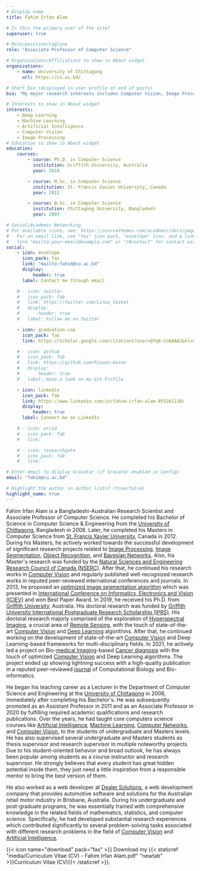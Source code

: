 ```yaml
---
# Display name
title: Fahim Irfan Alam

# Is this the primary user of the site?
superuser: true

# Role/position/tagline
role: "Associate Professor of Computer Science"

# Organizations/Affiliations to show in About widget
organizations:
    - name: University of Chittagong
      url: https://cu.ac.bd/

# Short bio (displayed in user profile at end of posts)
bio: "My major research interests includes Computer Vision, Image Processing and Deep Learning."

# Interests to show in About widget
interests:
    - Deep Learning
    - Machine Learning
    - Artificial Intelligence
    - Computer Vision
    - Image Processing
# Education to show in About widget
education:
    courses:
        - course: Ph.D. in Computer Science
          institution: Griffith University, Australia
          year: 2019

        - course: M.Sc. in Computer Science
          institution: St. Francis Xavier University, Canada
          year: 2011

        - course: B.Sc. in Computer Science
          institution: Chittagong University, Bangladesh
          year: 2007

# Social/Academic Networking
# For available icons, see: https://sourcethemes.com/academic/docs/page-builder/#icons
#   For an email link, use "fas" icon pack, "envelope" icon, and a link in the
#   form "mailto:your-email@example.com" or "/#contact" for contact widget.
social:
    - icon: envelope
      icon_pack: fas
      link: "mailto:fahim@cu.ac.bd"
      display:
          header: true
      label: Contact me through email

    # - icon: twitter
    #   icon_pack: fab
    #   link: https://twitter.com/Linux_Saikat
    #   display:
    #       header: true
    #   label: Follow me on twitter

    - icon: graduation-cap
      icon_pack: fas
      link: https://scholar.google.com/citations?user=QYq8-LUAAAAJ&hl=en

    # - icon: github
    #   icon_pack: fab
    #   link: https://github.com/Rizwan-Hasan
    #   display:
    #       header: true
    #   label: Have a look on my Git Profile

    - icon: linkedin
      icon_pack: fab
      link: https://www.linkedin.com/in/fahim-irfan-alam-9553b1130/
      display:
          header: true
      label: Connect me on LinkedIn

    # - icon: orcid
    #   icon_pack: fab
    #   link:

    # - icon: researchgate
    #   icon_pack: fab
    #   link:

# Enter email to display Gravatar (if Gravatar enabled in Config)
email: "fahim@cu.ac.bd"

# Highlight the author in author lists? (true/false)
highlight_name: true
---
```


Fahim Irfan Alam is a Bangladeshi-Australian Research Scientist and Associate Professor of Computer Science. He completed his Bachelor of Science in Computer Science & Engineering from the [University of Chittagong](https://cu.ac.bd/), Bangladesh in 2008. Later, he completed his Masters in Computer Science from [St. Francis Xavier University](https://www.stfx.ca/), Canada in 2012. During his Masters, he actively worked towards the successful development of significant research projects related to [Image Processing](https://www.sciencedirect.com/topics/neuroscience/image-processing), [Image Segmentation](https://www.sciencedirect.com/topics/computer-science/image-segmentation), [Object Recognition](https://www.sciencedirect.com/topics/engineering/object-recognition), and [Bayesian Networks](https://www.sciencedirect.com/topics/mathematics/bayesian-network). Also,
his Master's research was funded by the [Natural Sciences and Engineering Research Council of Canada (NSERC)](https://www.nserc-crsng.gc.ca/index_eng.asp).  After that, he continued his research works in [Computer Vision](https://www.sciencedirect.com/topics/computer-science/computer-vision) and regularly published well-recognized research works in reputed peer-reviewed international conferences and journals. In 2013, he proposed an [optimized image segmentation algorithm](https://ieeexplore.ieee.org/document/6572644) which was presented in [International Conference on Informatics, Electronics and Vision (ICIEV)](http://cennser.org/ICIEV/) and won Best Paper Award.
In 2019, he received his Ph.D. from [Griffith University](https://www.griffith.edu.au/), Australia. His doctoral research was funded by [Griffith University International Postgraduate Research Scholarship (IPRS)](https://www.griffith.edu.au/research-study/scholarships/guiprs). His doctoral research majorly comprised of the exploration of [Hyperspectral Imaging](https://www.sciencedirect.com/topics/earth-and-planetary-sciences/hyperspectral-imaging), a crucial area of [Remote Sensing](https://www.usgs.gov/faqs/what-remote-sensing-and-what-it-used), with the touch of state-of-the-art [Computer Vision](https://www.sciencedirect.com/topics/computer-science/computer-vision) and [Deep Learning](https://www.sciencedirect.com/topics/computer-science/deep-learning-method) algorithms.  After that, he continued working on the development of state-of-the-art [Computer Vision](https://www.sciencedirect.com/topics/computer-science/computer-vision) and Deep Learning-based frameworks for multi-disciplinary fields. In 2021, he actively led a project on Bio-[medical Imaging](https://www.sciencedirect.com/topics/computer-science/medical-imaging)-based [Cancer diagnosis](https://www.sciencedirect.com/topics/medicine-and-dentistry/cancer-research) with the touch of optimized [Computer Vision](https://www.sciencedirect.com/topics/computer-science/computer-vision) and Deep Learning algorithms. The project ended up showing lightning success with a high-quality publication in a reputed peer-reviewed [journal](https://www.sciencedirect.com/journal/biomedical-signal-processing-and-control) of Computational Biology and Bio-informatics.

He began his teaching career as a Lecturer in the Department of Computer Science and Engineering at the [University of Chittagong](https://cu.ac.bd/) in 2008, immediately after completing his Bachelor's. He was subsequently promoted as an Assistant Professor in 2011 and as an Associate Professor in 2020 by fulfilling required academic qualifications and research publications. Over the years, he had taught core computers science courses like [Artificial Intelligence](https://www.sciencedirect.com/topics/computer-science/artificial-intelligence), [Machine Learning](https://www.sciencedirect.com/topics/computer-science/machine-learning), [Computer Networks](https://www.sciencedirect.com/topics/computer-science/computer-networks), and [Computer Vision](https://www.sciencedirect.com/topics/computer-science/computer-vision), to the students of undergraduate and Masters levels. He has also supervised several undergraduate and Masters students as thesis supervisor and research supervisor in multiple noteworthy projects. Due to his student-oriented behavior and broad outlook, he has always been popular among students as a course instructor and research supervisor. He strongly believes that every student has great hidden potential inside them, they just need a little inspiration from a responsible mentor to bring the best version of them.

He also worked as a web developer at [Dealer Solutions](https://www.dealersolutions.com.au/), a web development company that provides automotive software and solutions for the Australian retail motor industry in Brisbane, Australia. During his undergraduate and post-graduate programs, he was essentially trained with comprehensive knowledge in the related fields of mathematics, statistics, and computer science. Specifically, he had developed substantial research experiences which contributed significantly to several problem-solving tasks associated with different research problems in the field of [Computer Vision](https://www.sciencedirect.com/topics/computer-science/computer-vision) and [Artificial Intelligence](https://www.sciencedirect.com/topics/computer-science/artificial-intelligence).

{{< icon name="download" pack="fas" >}} Download my {{< staticref "media/Curriculum Vitae (CV) - Fahim Irfan Alam.pdf" "newtab" >}}Curriculum Vitae (CV){{< /staticref >}}.
